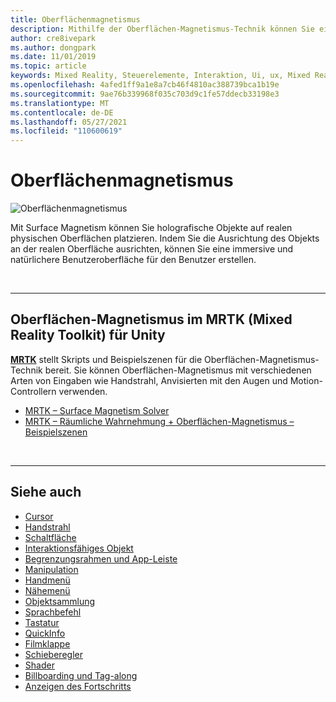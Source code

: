 ```yaml
---
title: Oberflächenmagnetismus
description: Mithilfe der Oberflächen-Magnetismus-Technik können Sie ein holografisches Objekt auf einer realen physischen Oberfläche platzieren.
author: cre8ivepark
ms.author: dongpark
ms.date: 11/01/2019
ms.topic: article
keywords: Mixed Reality, Steuerelemente, Interaktion, Ui, ux, Mixed Reality-Headset, Windows Mixed Reality-Headset, Virtual Reality-Headset, HoloLens, MRTK, Mixed Reality Toolkit, Oberflächen-Magnetismus
ms.openlocfilehash: 4afed1ff9a1e8a7cb46f4810ac388739bca1b19e
ms.sourcegitcommit: 9ae76b339968f035c703d9c1fe57ddecb33198e3
ms.translationtype: MT
ms.contentlocale: de-DE
ms.lasthandoff: 05/27/2021
ms.locfileid: "110600619"
---
```

# <a name="surface-magnetism"></a>Oberflächenmagnetismus

![Oberflächenmagnetismus](images/MRTK_SurfaceMagnetism.gif)

Mit Surface Magnetism können Sie holografische Objekte auf realen physischen Oberflächen platzieren. Indem Sie die Ausrichtung des Objekts an der realen Oberfläche ausrichten, können Sie eine immersive und natürlichere Benutzeroberfläche für den Benutzer erstellen.

<br>

---

## <a name="surface-magnetism-in-mrtk-mixed-reality-toolkit-for-unity"></a>Oberflächen-Magnetismus im MRTK (Mixed Reality Toolkit) für Unity

**[MRTK](https://github.com/Microsoft/MixedRealityToolkit-Unity)** stellt Skripts und Beispielszenen für die Oberflächen-Magnetismus-Technik bereit. Sie können Oberflächen-Magnetismus mit verschiedenen Arten von Eingaben wie Handstrahl, Anvisierten mit den Augen und Motion-Controllern verwenden.

* [MRTK – Surface Magnetism Solver](/windows/mixed-reality/mrtk-unity/features/ux-building-blocks/solvers/solver#surfacemagnetism)
* [MRTK – Räumliche Wahrnehmung + Oberflächen-Magnetismus – Beispielszenen](https://github.com/microsoft/MixedRealityToolkit-Unity/blob/main/Assets/MRTK/Examples/Demos/Solvers/Scenes/SurfaceMagnetismSpatialAwarenessExample.unity)

<br>

---

## <a name="see-also"></a>Siehe auch

* [Cursor](cursors.md)
* [Handstrahl](point-and-commit.md)
* [Schaltfläche](button.md)
* [Interaktionsfähiges Objekt](interactable-object.md)
* [Begrenzungsrahmen und App-Leiste](app-bar-and-bounding-box.md)
* [Manipulation](direct-manipulation.md)
* [Handmenü](hand-menu.md)
* [Nähemenü](near-menu.md)
* [Objektsammlung](object-collection.md)
* [Sprachbefehl](voice-input.md)
* [Tastatur](keyboard.md)
* [QuickInfo](tooltip.md)
* [Filmklappe](slate.md)
* [Schieberegler](slider.md)
* [Shader](shader.md)
* [Billboarding und Tag-along](billboarding-and-tag-along.md)
* [Anzeigen des Fortschritts](progress.md)